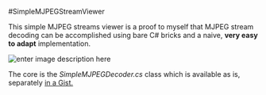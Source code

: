 #SimpleMJPEGStreamViewer

This simple MJPEG streams viewer is a proof to myself that MJPEG stream decoding can be accomplished using bare C# bricks and a naive, **very easy to adapt** implementation.

![enter image description here](https://i.imgsafe.org/22e2964.png)

The core is the *SimpleMJPEGDecoder.cs* class which is available as is, separately [in a Gist.](https://gist.github.com/Larry57/958bd61252a3f810b75d)
